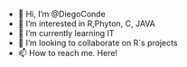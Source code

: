 - 👋 Hi, I’m @DiegoConde
- 👀 I’m interested in R,Phyton, C, JAVA
- 🌱 I’m currently learning IT
- 💞️ I’m looking to collaborate on R´s projects
- 📫 How to reach me. Here!

<!---
DiegoConde/DiegoConde is a ✨ special ✨ repository because its `README.md` (this file) appears on your GitHub profile.
You can click the Preview link to take a look at your changes.
--->

